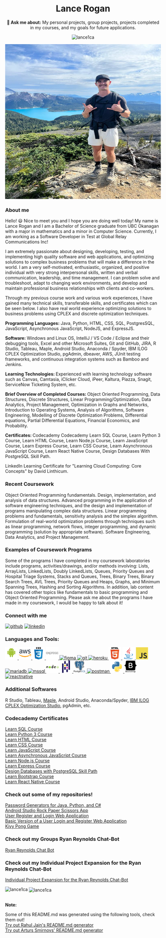 <h1 align="center"> Lance Rogan </h1>

<p align="center">
  <b>💬 Ask me about:</b> My personal projects, group projects, projects completed in my courses, and my goals for future applications.
  </p>
<p align="center"> <img src="https://komarev.com/ghpvc/?username=lance1ca&label=Profile%20views&color=0e75b6&style=flat" alt="lance1ca" /> </p>

<p align="center"><img src="https://github.com/lance1ca/lance1ca/blob/main/images/hiking.jpg" alt="hiking" width="700" height="500" /></p>

<h3>About me</h3>
<p>
  
Hello! 😃 Nice to meet you and I hope you are doing well today! My name is Lance Rogan and I am a Bachelor of Science graduate from UBC Okanagan with a major in mathematics and a minor in Computer Science. Currently, I am working as a Software Developer in Test at Global Relay Communications Inc!

I am extremely passionate about designing, developing, testing, and implementing high quality software and web applications, and optimizing solutions to complex business problems that will make a difference in the world. I am a very self-motivated, enthusiastic, organized, and positive individual with very strong interpersonal skills, written and verbal communication, leadership, and time management. I can problem solve and troubleshoot, adapt to changing work environments, and develop and maintain professional business relationships with clients and co-workers.

Through my previous course work and various work experiences, I have gained many technical skills, transferable skills, and certificates which can be seen below. I also have real world experience optimizing solutions to business problems using CPLEX and discrete optimization techniques.

<b>Programming Languages:</b>
Java, Python, HTML, CSS, SQL, PostgresSQL, JavaScript, Asynchronous JavaScript, NodeJS, and ExpressJS.

<b>Software: </b>
Windows and Linux OS, IntelliJ / VS Code / Eclipse and their debugging tools, Excel and other Microsoft Suites, Git and GitHub, JIRA, R Studio, Tableau, Maple, Android Studio, Anaconda / Spyder, IBM ILOG CPLEX Optimization Studio, pgAdmin, dbeaver, AWS, JUnit testing frameworks, and continuous integration systems such as Bamboo and Jenkins.

<b>Learning Technologies: </b>
Experienced with learning technology software such as Canvas, Camtasia, iClicker Cloud, iPeer, Kaltura, Piazza, Snagit, ServiceNow Ticketing System, etc.

<b>Brief Overview of Completed Courses: </b>
Object Oriented Programming, Data Structures, Discrete Structures, Linear Programming/Optimization, Data Analytics, Project Management, Optimization in Graphs and Networks, Introduction to Operating Systems, Analysis of Algorithms, Software Engineering, Modelling of Discrete Optimization Problems, Differential equations, Partial Differential Equations, Financial Economics, and Probability.

<b>Certificates: </b>
Codecademy Codecademy Learn SQL Course, Learn Python 3 Course, Learn HTML Course, Learn Node.js Course, Learn JavaScript Course, Learn Express Course, Learn CSS Course, Learn Asynchronous JavaScript Course, Learn React Native Course, Design Databases With PostgreSQL Skill Path.

LinkedIn Learning Certificate for "Learning Cloud Computing: Core Concepts" by David Linthicum.

</p>


<h3>Recent Coursework</h3>
<p>
  
Object Oriented Programming fundamentals. Design, implementation, and analysis of data structures. Advanced programming in the application of software engineering techniques, and the design and implementation of programs manipulating complex data structures. Linear programming problems and fundamentals, sensitivity analysis and the simplex algorithm. Formulation of real-world optimization problems through techniques such as linear programming, network flows, integer programming, and dynamic programming (solution by appropriate software). Software Engineering, Data Analytics, and Project Management.

</p>

<h3>Examples of Coursework Programs</h3>
<p>
  
Some of the programs I have completed in my coursework laboratories include programs, activities/drawings, and/or methods involving: Lists, ArrayLists, LinkedLists, Doubly LinkedLists, Queues, Priority Queues and Hospital Triage Systems, Stacks and Queues, Trees, Binary Trees, Binary Search Trees, AVL Trees, Priority Queues and Heaps, Graphs, and Minimum Spanning Trees, Hashing and Sorting Algorithms. In addition, lab content has covered other topics like fundamentals to basic programming and Object Oriented Programming. Please ask me about the programs I have made in my coursework, I would be happy to talk about it!

</p>

<h3 align="left">Connect with me</h3>

[<img src='https://cdn.jsdelivr.net/npm/simple-icons@3.0.1/icons/github.svg' alt='github' height='40'>](https://github.com/lance1ca)  [<img src='https://raw.githubusercontent.com/rahuldkjain/github-profile-readme-generator/master/src/images/icons/Social/linked-in-alt.svg' alt='linkedin' height='40'>](https://www.linkedin.com/in/lance-rogan/)  

<h3 align="left">Languages and Tools:</h3>
<p align="left"> <a href="https://developer.android.com" target="_blank" rel="noreferrer"> <img src="https://raw.githubusercontent.com/devicons/devicon/master/icons/android/android-original-wordmark.svg" alt="android" width="40" height="40"/> </a> <a href="https://aws.amazon.com" target="_blank" rel="noreferrer"> <img src="https://raw.githubusercontent.com/devicons/devicon/master/icons/amazonwebservices/amazonwebservices-original-wordmark.svg" alt="aws" width="40" height="40"/> </a> <a href="https://www.w3schools.com/css/" target="_blank" rel="noreferrer"> <img src="https://raw.githubusercontent.com/devicons/devicon/master/icons/css3/css3-original-wordmark.svg" alt="css3" width="40" height="40"/> </a> <a href="https://expressjs.com" target="_blank" rel="noreferrer"> <img src="https://raw.githubusercontent.com/devicons/devicon/master/icons/express/express-original-wordmark.svg" alt="express" width="40" height="40"/> </a> <a href="https://www.figma.com/" target="_blank" rel="noreferrer"> <img src="https://www.vectorlogo.zone/logos/figma/figma-icon.svg" alt="figma" width="40" height="40"/> </a> <a href="https://git-scm.com/" target="_blank" rel="noreferrer"> <img src="https://www.vectorlogo.zone/logos/git-scm/git-scm-icon.svg" alt="git" width="40" height="40"/> </a> <a href="https://heroku.com" target="_blank" rel="noreferrer"> <img src="https://www.vectorlogo.zone/logos/heroku/heroku-icon.svg" alt="heroku" width="40" height="40"/> </a> <a href="https://www.w3.org/html/" target="_blank" rel="noreferrer"> <img src="https://raw.githubusercontent.com/devicons/devicon/master/icons/html5/html5-original-wordmark.svg" alt="html5" width="40" height="40"/> </a>  <a href="https://www.java.com" target="_blank" rel="noreferrer"> <img src="https://raw.githubusercontent.com/devicons/devicon/master/icons/java/java-original.svg" alt="java" width="40" height="40"/> </a><a href="https://developer.mozilla.org/en-US/docs/Web/JavaScript" target="_blank" rel="noreferrer"> <img src="https://raw.githubusercontent.com/devicons/devicon/master/icons/javascript/javascript-original.svg" alt="javascript" width="40" height="40"/> </a><br> <a href="https://mariadb.org/" target="_blank" rel="noreferrer"> <img src="https://www.vectorlogo.zone/logos/mariadb/mariadb-icon.svg" alt="mariadb" width="40" height="40"/> </a> <a href="https://www.microsoft.com/en-us/sql-server" target="_blank" rel="noreferrer"> <img src="https://www.svgrepo.com/show/303229/microsoft-sql-server-logo.svg" alt="mssql" width="40" height="40"/> </a> <a href="https://nodejs.org" target="_blank" rel="noreferrer"> <img src="https://raw.githubusercontent.com/devicons/devicon/master/icons/nodejs/nodejs-original-wordmark.svg" alt="nodejs" width="40" height="40"/> </a> <a href="https://pandas.pydata.org/" target="_blank" rel="noreferrer"> <img src="https://raw.githubusercontent.com/devicons/devicon/2ae2a900d2f041da66e950e4d48052658d850630/icons/pandas/pandas-original.svg" alt="pandas" width="40" height="40"/> </a> <a href="https://www.postgresql.org" target="_blank" rel="noreferrer"> <img src="https://raw.githubusercontent.com/devicons/devicon/master/icons/postgresql/postgresql-original-wordmark.svg" alt="postgresql" width="40" height="40"/> </a> <a href="https://postman.com" target="_blank" rel="noreferrer"> <img src="https://www.vectorlogo.zone/logos/getpostman/getpostman-icon.svg" alt="postman" width="40" height="40"/> </a> <a href="https://www.python.org" target="_blank" rel="noreferrer"> <img src="https://raw.githubusercontent.com/devicons/devicon/master/icons/python/python-original.svg" alt="python" width="40" height="40"/> </a><a href="https://getbootstrap.com" target="_blank" rel="noreferrer"> <img src="https://raw.githubusercontent.com/devicons/devicon/master/icons/bootstrap/bootstrap-plain-wordmark.svg" alt="bootstrap" width="40" height="40"/> </a><a href="https://reactnative.dev/" target="_blank" rel="noreferrer"> <img src="https://reactnative.dev/img/header_logo.svg" alt="reactnative" width="40" height="40"/> </a> </p>


<h3 align="left">Additional Softwares</h3>
<p align="left">
  R Studio, Tableau, <a href="https://www.maplesoft.com/" target="_blank" rel="noreferrer">Maple</a>, Android Studio, Anaconda/Spyder, <a href="https://www.ibm.com/ca-en/products/ilog-cplex-optimization-studio" target="_blank" rel="noreferrer">IBM ILOG CPLEX Optimization Studio</a>, pgAdmin, etc.
  
  

  
  <h3 align="left">Codecademy Certificates</h3>

  <a href="https://github.com/lance1ca/lance1ca/blob/main/images/Learn%20SQL%20Course%20-%20Lance%20Rogan%20_%20Codecademy.pdf">Learn SQL Course</a>
    <br>
  <a href="https://github.com/lance1ca/lance1ca/blob/main/images/Learn%20Python%203%20-%20Lance%20Rogan%20-%20Codecademy.pdf">Learn Python 3 Course</a>
 <br>
  <a href="https://github.com/lance1ca/lance1ca/blob/main/images/Learn%20HTML%20-%20Lance%20Rogan%20-%20Codecademy.pdf">Learn HTML Course</a>
  <br>
  <a href="https://github.com/lance1ca/lance1ca/blob/main/images/Learn%20CSS%20Course%20Certificate.pdf">Learn CSS Course</a>
 <br>
  <a href="https://github.com/lance1ca/lance1ca/blob/main/images/Learn%20JavaScript%20Course%20Certificate.pdf">Learn JavaScript Course</a>
   <br>
  <a href="https://github.com/lance1ca/lance1ca/blob/main/images/Learn%20Asynchronous%20JavaScriptCourse%20Certificate.pdf">Learn Asynchronous JavaScript Course</a>
   <br>
  <a href="https://github.com/lance1ca/lance1ca/blob/main/images/Learn%20NodeJS%20Course%20Certificate.pdf">Learn Node.js Course</a>
   <br>
  <a href="https://github.com/lance1ca/lance1ca/blob/main/images/Learn%20ExpressJS%20Course%20Certificate.pdf">Learn Express Course</a>
  <br>
  <a href="https://github.com/lance1ca/lance1ca/blob/main/images/Design%20Databases%20With%20PostgreSQL%20_%20Codecademy.pdf">Design Databases with PostgreSQL Skill Path</a>
  <br>
   <a href="https://github.com/lance1ca/lance1ca/blob/main/images/Learn%20Bootstrap%20_%20Codecademy.pdf">Learn Bootstrap Course</a>
    <br>
   <a href="https://github.com/lance1ca/lance1ca/blob/main/images/Learn%20React%20Native%20Course%20-%20Lance%20Rogan%20-%20Codecademy.pdf">Learn React Native Course</a>
  
  
   <h3 align="left">Check out some of my repositories!</h3>
  <a href="https://github.com/lance1ca/Password-Generators">Password Generators for Java, Python, and C#</a>
  <br>
  <a href="https://github.com/lance1ca/RockPaperScissorsApp">Android Studio Rock Paper Scissors App</a>
  <br>
  <a href="https://github.com/lance1ca/ClientLoginWebApp">User Register and Login Web Application </a>
  <br>
  <a href="https://github.com/lance1ca/UserLoginTutorial">Basic Version of a User Login and Register Web Application</a>
   <br>
  <a href="https://github.com/lance1ca/KivyPongGame">Kivy Pong Game</a>
  
 
  <h3 align="left">Check out my Groups Ryan Reynolds Chat-Bot</h3>
 <a href="https://github.com/Cosc310Group10/ChatBot">Ryan Reynolds Chat Bot</a>
  
  <h3 align="left">Check out my Individual Project Expansion for the Ryan Reynolds Chat-Bot</h3>
 <a href="https://github.com/lance1ca/Chat-Bot">Individual Project Expansion for the Ryan Reynolds Chat-Bot</a>
  
  
</p>

<p><img align="left" src="https://github-readme-stats.vercel.app/api/top-langs?username=lance1ca&show_icons=true&locale=en&layout=compact" alt="lance1ca" /></p>

<p>&nbsp;<img align="center" src="https://github-readme-stats.vercel.app/api?username=lance1ca&show_icons=true&locale=en" alt="lance1ca" /></p>

<br>
<b>Note:</b>
<p>Some of this README.md was generated using the following tools, check them out!<br>
<a href="https://github.com/rahuldkjain/github-profile-readme-generator">Try out Rahul Jain's README.md generator</a> <br>
<a href="https://github.com/arturssmirnovs/github-profile-readme-generator">Try out Arturs Smirnovs' README.md generator</a></p>
